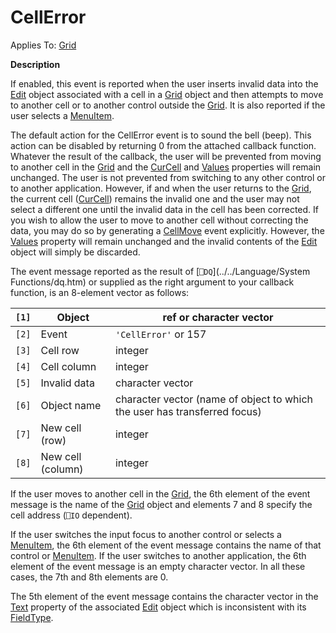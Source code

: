 



<h1 class="heading"><span class="name">CellError</span></h1>

Applies To: [Grid](../a-z/grid.md)


**Description**


If enabled, this event is reported when the user inserts invalid data into the [Edit](../a-z/edit.md) object associated with a cell in a [Grid](../a-z/grid.md) object and then attempts to move to another cell or to another control outside the [Grid](../a-z/grid.md). It is also reported if the user selects a [MenuItem](../a-z/menuitem.md).


The default action for the CellError event is to sound the bell (beep). This action can be disabled by returning 0 from the attached callback function. Whatever the result of the callback, the user will be prevented from moving to another cell in the [Grid](../a-z/grid.md) and the [CurCell](../a-z/curcell.md) and [Values](../a-z/values.md) properties will remain unchanged. The user is not prevented from switching to any other control or to another application. However, if and when the user returns to the [Grid](../a-z/grid.md), the current cell ([CurCell](../a-z/curcell.md)) remains the invalid one and the user may not select a different one until the invalid data in the cell has been corrected. If you wish to allow the user to move to another cell without correcting the data, you may do so by generating a [CellMove](../a-z/cellmove.md) event explicitly. However, the [Values](../a-z/values.md) property will remain unchanged and the invalid contents of the [Edit](../a-z/edit.md) object will simply be discarded.



The event message reported as the result of [`⎕DQ`](../../Language/System Functions/dq.htm) or supplied as the right argument to your callback function, is an 8-element vector as follows:


| `[1]` | Object | ref or character vector |
| --- | --- | ---  |
| `[2]` | Event | `'CellError'` or 157 |
| `[3]` | Cell row | integer |
| `[4]` | Cell column | integer |
| `[5]` | Invalid data | character vector |
| `[6]` | Object name | character vector (name of object to which the user has transferred focus) |
| `[7]` | New cell (row) | integer |
| `[8]` | New cell (column) | integer |



If the user moves to another cell in the [Grid](../a-z/grid.md), the 6th element of the event message is the name of the [Grid](../a-z/grid.md) object and elements 7 and 8 specify the cell address (`⎕IO` dependent).


If the user switches the input focus to another control or selects a [MenuItem](../a-z/menuitem.md), the 6th element of the event message contains the name of that control or [MenuItem](../a-z/menuitem.md). If the user switches to another application, the 6th element of the event message is an empty character vector. In all these cases, the 7th and 8th elements are 0.


The 5th element of the event message contains the character vector in the [Text](../a-z/text.md) property of the associated [Edit](../a-z/edit.md) object which is inconsistent with its [FieldType](../a-z/fieldtype.md).


